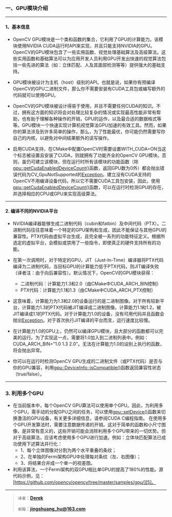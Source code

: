 ### 一、GPU模块介绍

------------------
#### 1、基本信息

- OpenCV GPU模块是一个类和函数的集合，它利用了GPU的计算能力。该模块使用NVIDIA CUDA运行时API来实现，并且只能支持NVIDIA的GPU。OpenCV的GPU模块包含了一些实用函数、视觉处理基础算法及高级算法。这些实用函数和基础算法可以为应用开发人员利用GPU开发出快速的视觉算法包括一些先进的算法（如：立体匹配、人及其面部检测等等）提供强大的基础支持。

- GPU模块被设计为主机（host）级别的API。也就是说，如果你有预编译OpenCV的GPU二进制文件，那么你不需要安装有CUDA工具包或编写额外的代码就可以使用GPU。

- OpenCV的GPU模块被设计得易于使用，并且不需要任何CUDA的知识。不过，拥有这方面的知识将会对处理比较复杂的情况或实现最高性能非常有帮助，也有助于理解各种操作的开销，GPU的运作，以及最合适的数据格式等等。GPU模块一个快速实现计算机视觉算法GPU加速的有效工具。然而，如果你的算法涉及到许多简单的操作，那么，为了性能最优，你可能仍然需要写你自己的内核，以避免对中间结果额外的读写操作。

- 启用CUDA支持，在CMake中配置OpenCV时需要设置WITH\_CUDA=ON当这个标志被设置且安装了CUDA，则就拥有了功能齐全的OpenCV GPU模块。否则，虽仍可建立该模块，但在运行时所有该模块的功能函数（除[gpu::getCudaEnabledDeviceCount()][2]函数，返回GPU数为0外）都会抛出错误代码为CV_GpuNotSupported的[Exception][1]。建立没有CUDA支持的OpenCV不用编译设备代码，所以它不需要CUDA工具包安装，因此，使用[gpu::getCudaEnabledDeviceCount()][2]函数，可以在运行时检测GPU的存在，并选择相应的CPU或GPU来实现高级算法。

------------------
#### 2. 编译不同的NVIDIA平台

- NVIDIA编译器能够生成二进制代码（cubin和fatbin）及中间代码（PTX）。二进制代码往往意味着一个特定的GPU架构和生成，因此不能保证与其他GPU的兼容性。PTX代码由虚拟平台生成，且完全被一系列的功能特征定义。根据所选定的虚拟平台，会模拟或禁用了一些指令，即使真正的硬件支持所有的功能。

- 在第一次调用时，对于特定的GPU，JIT（Just-In-Time）编译器将PTX代码编译为二进制代码，当目标GPU的计算能力低于PTX代码，则JIT编译失败（译者注：由于向后兼容性）。默认情况下，OpenCV的GPU模块获得：
	- 二进制代码：计算能力1.3和2.0（由CMake中CUDA_ARCH_BIN控制）
	- PTX代码：计算能力1.1和1.3（由CMake中CUDA_ARCH_PTX控制）

- 这意味着，计算能力为1.3和2.0的设备运行的是二进制图像。对于所有较新平台，计算能力1.3的PTX代码被JIT编译成二进制图像。计算能力1.1和1.2，被JIT编译成1.1的PTX代码。对于计算能力1.0的设备，没有可用代码并且函数会抛出[Exception][1]。对于首次执行JIT编译的平台而言，运行速度比较慢。
- 在计算能力1.0的GPU上，仍然可以编译GPU模块，且大部分的函数都可以完美的运行。为了实现这一点，需要将1.0加入到二进制列表中。例如：CUDA_ARCH_BIN=”1.0 1.3 2.0”。无法在计算能力1.0的设别上执行的函数，将会抛出异常。
- 你可以在运行时检测OpenCV GPU生成的二进制文件（或PTX代码）是否与你的GPU兼容，利用[gpu::DeviceInfo::isCompatible()][3]函数返回兼容性状态（true/false）。

------------------
### 3. 利用多个GPU

- 在当前版本中，每个OpenCV GPU算法可以使用单个GPU。因此，为利用多个GPU，需手动的分配GPU之间的任务，可以使用[gpu::setDevice()][4]函数来切换激活的GPU设备，有关更多详细信息，请参阅CUDA C编程指南。
在使用多个GPU开发算法时，需要注意数据传递的开销。这对于简单的函数和小尺寸图像，是非常有意义的，这些开销可能会消除利用多个GPU带来的一切优势。但对于高级算法，应该考虑使用多个GPU进行加速。例如：立体块匹配算法已成功使用下述算法并行化：
	- 1、每个立体图像对分割为两个水平重叠的条纹；
	- 2、在单独的Fermi架构GPU中处理每对条纹（左、右图像）；
	- 3、将结果合并成一个单一的视差图。
- 利用该算法，一个Fermi架构的双GPU相比单GPU的提高了180%的性能。源代码示例，见：[https://github.com/opencv/opencv/tree/master/samples/gpu/][5]。

------------------
> `译者`：[**Derek**][6]
> 
> `邮箱`：**jingshuang_hu@163.com**


[1]: http://docs.opencv.org/2.4/modules/core/doc/utility_and_system_functions_and_macros.html#exception

[2]: http://docs.opencv.org/2.4/modules/gpu/doc/initalization_and_information.html#gpu-getcudaenableddevicecount

[3]: http://docs.opencv.org/2.4/modules/gpu/doc/initalization_and_information.html#gpu-deviceinfo-iscompatible

[4]: http://docs.opencv.org/2.4/modules/gpu/doc/initalization_and_information.html#gpu-setdevice

[5]: https://github.com/opencv/opencv/tree/master/samples/gpu/

[6]: https://github.com/hujingshuang
